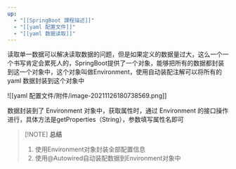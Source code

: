 ```yaml
---
up:
  - "[[SpringBoot 課程描述]]"
  - "[[yaml 配置文件]]"
  - "[[yaml 数据读取]]"
---
```

读取单一数据可以解决读取数据的问题，但是如果定义的数据量过大，这么一个一个书写肯定会累死人的，SpringBoot提供了一个对象，能够把所有的数据都封装到这一个对象中，这个对象叫做Environment，使用自动装配注解可以将所有的 yaml 数据封装到这个对象中

![[yaml 配置文件/附件/image-20211126180738569.png]]

​数据封装到了 Environment 对象中，获取属性时，通过 Environment 的接口操作进行，具体方法是getProperties（String），参数填写属性名即可

> [!NOTE] **总结**
> 
> 1. 使用Environment对象封装全部配置信息
> 2. 使用@Autowired自动装配数据到Environment对象中
